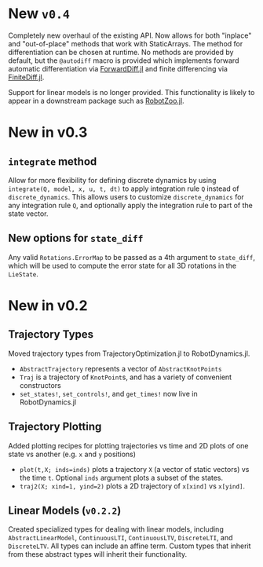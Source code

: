 # New `v0.4`
Completely new overhaul of the existing API. Now allows for both "inplace" and 
"out-of-place" methods that work with StaticArrays. The method for differentiation 
can be chosen at runtime. No methods are provided by default, but the `@autodiff` macro is 
provided which implements forward automatic differentiation via [ForwardDiff.jl](https://github.com/JuliaDiff/ForwardDiff.jl) and finite 
differencing via [FiniteDiff.jl](https://github.com/JuliaDiff/FiniteDiff.jl).

Support for linear models is no longer provided. This functionality is likely to appear in 
a downstream package such as [RobotZoo.jl](https://github.com/RoboticExplorationLab/RobotZoo.jl).
# New in v0.3
## `integrate` method
Allow for more flexibility for defining discrete dynamics by using 
```integrate(Q, model, x, u, t, dt)```
to apply integration rule `Q` instead of `discrete_dynamics`. This allows users to 
customize `discrete_dynamics` for any integration rule `Q`, and optionally apply the 
integration rule to part of the state vector. 

## New options for `state_diff` 
Any valid `Rotations.ErrorMap` to be passed as a 4th argument to `state_diff`, which will be used to compute the error state for all 3D rotations in the `LieState`.

# New in v0.2
## Trajectory Types
Moved trajectory types from TrajectoryOptimization.jl to RobotDynamics.jl.
* `AbstractTrajectory` represents a vector of `AbstractKnotPoints`
* `Traj` is a trajectory of `KnotPoint`s, and has a variety of convenient constructors
* `set_states!`, `set_controls!`, and `get_times!` now live in RobotDynamics.jl

## Trajectory Plotting
Added plotting recipes for plotting trajectories vs time and 2D plots of one state vs another (e.g. `x` and `y` positions)
* `plot(t,X; inds=inds)` plots a trajectory `X` (a vector of static vectors) vs the time `t`. Optional `inds` argument plots a subset of the states.
* `traj2(X; xind=1, yind=2)` plots a 2D trajectory of `x[xind]` vs
`x[yind]`.

## Linear Models (`v0.2.2`)
Created specialized types for dealing with linear models, including `AbstractLinearModel`,
`ContinuousLTI`, `ContinuousLTV`, `DiscreteLTI`, and `DiscreteLTV`. All types can include
an affine term. Custom types that inherit from these abstract types will inherit their
functionality.
